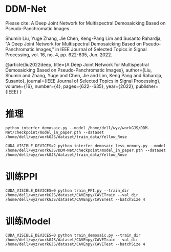 # DDM-Net
Please cite: A Deep Joint Network for Multispectral Demosaicking Based on Pseudo-Panchromatic Images

Shumin Liu, Yuge Zhang, Jie Chen, Keng-Pang Lim and Susanto Rahardja, "A Deep Joint Network for Multispectral Demosaicking Based on Pseudo-Panchromatic Images," in IEEE Journal of Selected Topics in Signal Processing, vol. 16, no. 4, pp. 622-635, Jun. 2022.

@article{liu2022deep,
  title={A Deep Joint Network for Multispectral Demosaicking Based on Pseudo-Panchromatic Images},
  author={Liu, Shumin and Zhang, Yuge and Chen, Jie and Lim, Keng Pang and Rahardja, Susanto},
  journal={IEEE Journal of Selected Topics in Signal Processing},
  volume={16},
  number={4},
  pages={622--635},
  year={2022},
  publisher={IEEE}
}

# 推理

```
python interfer_demosaic.py --model /home/dell/wyz/workGJS/DDM-Net/checkpoint/model_in_paper.pth --dataset /home/dell/wyz/workGJS/dataset/train_data/Yellow_Rose
```

```
CUDA_VISIBLE_DEVICES=2 python interfer_demosaic_less_memory.py --model /home/dell/wyz/workGJS/DDM-Net/checkpoint/model_in_paper.pth --dataset /home/dell/wyz/workGJS/dataset/train_data/Yellow_Rose
```

# 训练PPI
```
CUDA_VISIBLE_DEVICES=0 python train_PPI.py --train_dir /home/dell/wyz/workGJS/dataset/CAVEnpy/CAVETrain --val_dir /home/dell/wyz/workGJS/dataset/CAVEnpy/CAVETest --batchSize 4
```

# 训练Model
```
CUDA_VISIBLE_DEVICES=0 python train_demosaic.py --train_dir /home/dell/wyz/workGJS/dataset/CAVEnpy/CAVETrain --val_dir /home/dell/wyz/workGJS/dataset/CAVEnpy/CAVETest --batchSize 4
```